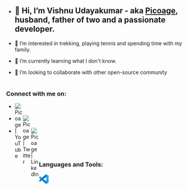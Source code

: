 - ## 👋  Hi, I’m Vishnu Udayakumar - aka [Picoage][website], husband, father of two and a passionate developer.

- 👀 I’m interested in trekking, playing tennis and spending time with my family. 
- 🌱 I’m currently learning what I don't know. 
- 💞️ I’m looking to collaborate with other open-source community 
<br/> <br/>

### Connect with me on:
- [<img align="left" alt="Picoage | YouTube" width="22px" src="https://cdn.icon-icons.com/icons2/1826/PNG/512/4202041logosocialsocialmediavideoyoutube-115647_115654.png" />][youtube]

- [<img align="left" alt="Picoage | Twitter" width="22px" src="https://cdn.jsdelivr.net/npm/simple-icons@v3/icons/twitter.svg" />][twitter]

- [<img align="left" alt="Picoage | LinkedIn" width="22px" src="https://cdn.jsdelivr.net/npm/simple-icons@v3/icons/linkedin.svg" />][linkedin]

<br/> <br/>

### Languages and Tools:
<img align="left" alt="Visual Studio Code" width="26px" src="https://raw.githubusercontent.com/github/explore/80688e429a7d4ef2fca1e82350fe8e3517d3494d/topics/visual-studio-code/visual-studio-code.png" />




<!---
picoage/picoage is a ✨ special ✨ repository because its `README.md` (this file) appears on your GitHub profile.
You can click the Preview link to take a look at your changes.
--->
[website]: https://www.picoage.net/
[youtube]: https://www.youtube.com/channel/UCVsyUa5U2yIfsPY8KHF-BdA
[twitter]: https://twitter.com/akavishnu
[linkedin]: https://www.linkedin.com/in/picoage/
